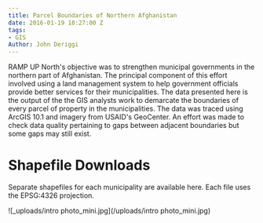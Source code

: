 ```yaml
---
title: Parcel Boundaries of Northern Afghanistan
date: 2016-01-19 18:27:00 Z
tags:
- GIS
Author: John Deriggi
---
```


RAMP UP North's objective was to strengthen municipal governments in the northern part of Afghanistan. The principal component of this effort involved using a land management system to help government officials provide better services for their municipalities. The data presented here is the output of the the GIS analysts work to demarcate the boundaries of every parcel of property in the municipalities.  The data was traced using ArcGIS 10.1 and imagery from USAID's GeoCenter. An effort was made to check data quality pertaining to gaps between adjacent boundaries but some gaps may still exist.
# Shapefile Downloads
Separate shapefiles for each municipality are available here. Each file uses the EPSG:4326 projection.

![_uploads/intro photo_mini.jpg](/uploads/intro photo_mini.jpg)